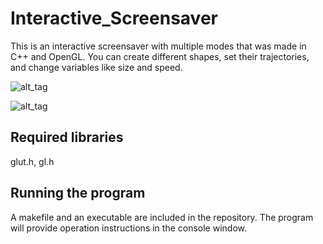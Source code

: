 # Interactive_Screensaver
This is an interactive screensaver with multiple modes that was made in C++ and OpenGL. You can create different shapes,
set their trajectories, and change variables like size and speed.

![alt_tag](http://i.imgur.com/cljpBBu.png?1)

![alt_tag](http://i.imgur.com/sjl6OsM.png?1)

Required libraries
---
glut.h, gl.h

Running the program
---
A makefile and an executable are included in the repository.
The program will provide operation instructions in the console window.

